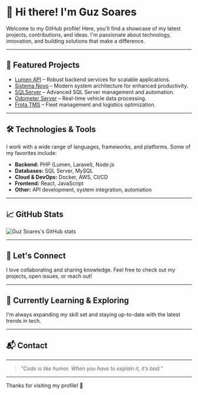 # 👋 Hi there! I'm Guz Soares

Welcome to my GitHub profile! Here, you'll find a showcase of my latest projects, contributions, and ideas. I'm passionate about technology, innovation, and building solutions that make a difference.

---

## 🚀 Featured Projects

- [Lumen API](https://github.com/Xscan-Servicos-Tecnologicos/lumen-api) – Robust backend services for scalable applications.
- [Sistema Novo](https://github.com/Xscan-Servicos-Tecnologicos/sistema-novo) – Modern system architecture for enhanced productivity.
- [SQLServer](https://github.com/Xscan-Servicos-Tecnologicos/SQLServer) – Advanced SQL Server management and automation.
- [Odometer Server](https://github.com/Xscan-Servicos-Tecnologicos/odometer-server) – Real-time vehicle data processing.
- [Frota TMS](https://github.com/Xscan-Servicos-Tecnologicos/frota-tms) – Fleet management and logistics optimization.

---

## 🛠️ Technologies & Tools

I work with a wide range of languages, frameworks, and platforms. Some of my favorites include:

- **Backend:** PHP (Lumen, Laravel), Node.js
- **Databases:** SQL Server, MySQL
- **Cloud & DevOps:** Docker, AWS, CI/CD
- **Frontend:** React, JavaScript
- **Other:** API development, system integration, automation

---

## 📈 GitHub Stats

![Guz Soares's GitHub stats](https://github-readme-stats.vercel.app/api?username=guzsoares&show_icons=true&theme=radical)

---

## 🤝 Let's Connect

I love collaborating and sharing knowledge. Feel free to check out my projects, open issues, or reach out!

---

## 🌱 Currently Learning & Exploring

I'm always expanding my skill set and staying up-to-date with the latest trends in tech.

---

## 📬 Contact

<!-- Add your preferred contact methods here! -->

---

> _“Code is like humor. When you have to explain it, it’s bad.”_

---

Thanks for visiting my profile! 🚀
